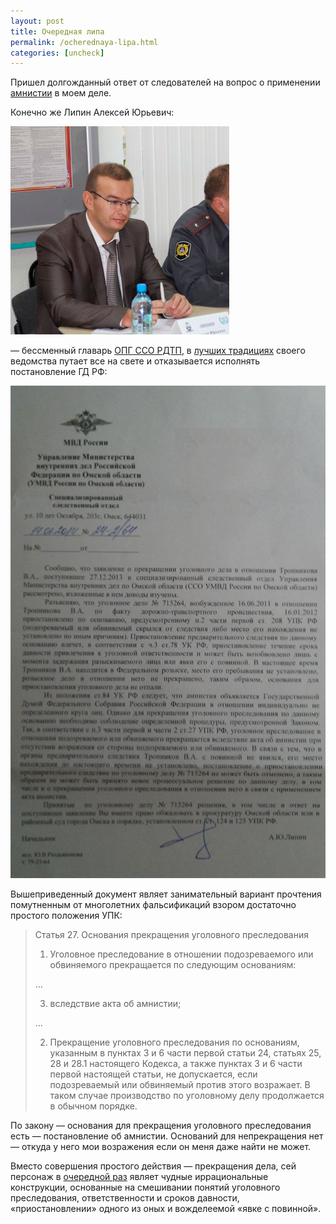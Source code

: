 ```yaml
---
layout: post
title: Очередная липа
permalink: /ocherednaya-lipa.html
categories: [uncheck]
---
```



<p>Пришел долгожданный ответ от следователей на вопрос о применении <a href="http://www.rg.ru/2013/12/18/amnistia-dok.html">амнистии</a> в моем деле.</p>
<p>Конечно же Липин Алексей Юрьевич:</p>

![_config.yml](/images/uncheck/ocherednaya-lipa-1.jpg)

<p> &#8212; бессменный главарь <a href="/opg-sso-rdtp.html">ОПГ ССО РДТП</a>, в <a href="/zayavlenie-prosby-o-provedenii-obektivnogo-rassledovaniya.html">лучших традициях</a> своего ведомства путает все на свете и отказывается исполнять постановление ГД РФ:</p>

![_config.yml](/images/uncheck/ocherednaya-lipa-2.jpg)

Вышеприведенный документ являет занимательный вариант прочтения помутненным от многолетних фальсификаций взором достаточно простого положения УПК:

<blockquote>

Статья 27. Основания прекращения уголовного преследования

1. Уголовное преследование в отношении подозреваемого или обвиняемого прекращается по следующим основаниям:

&#8230;

3) вследствие акта об амнистии;

&#8230;

2. Прекращение уголовного преследования по основаниям, указанным в пунктах 3 и 6 части первой статьи 24, статьях 25, 28 и 28.1 настоящего Кодекса, а также пунктах 3 и 6 части первой настоящей статьи, не допускается, если подозреваемый или обвиняемый против этого возражает. В таком случае производство по уголовному делу продолжается в обычном порядке.

</blockquote>

По закону &#8212; основания для прекращения уголовного преследования есть &#8212; постановление об амнистии. Оснований для непрекращения нет &#8212; откуда у него мои возражения если он меня даже найти не может.


Вместо совершения простого действия &#8212; прекращения дела, сей персонаж в <a href="/ustranenie-iz-dela-predstavitelya-poterpevshej.html">очередной раз</a> являет чудные иррациональные конструкции, основанные на смешивании понятий уголовного преследования, ответственности и сроков давности, &#171;приостановлении&#187; одного из оных и вожделеемой &#171;явке с повинной&#187;.

